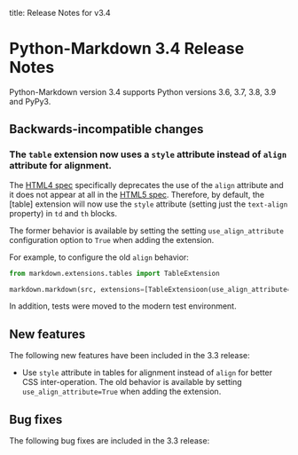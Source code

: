 title: Release Notes for v3.4

# Python-Markdown 3.4 Release Notes

Python-Markdown version 3.4 supports Python versions 3.6, 3.7, 3.8, 3.9 and PyPy3.

## Backwards-incompatible changes

### The `table` extension now uses a `style` attribute instead of `align` attribute for alignment.

The [HTML4 spec][spec4] specifically
deprecates the use of the `align` attribute and it does not appear at all in the 
[HTML5 spec][spec5]. Therefore, by default, the [table] extension will now use the `style`
attribute (setting just the `text-align` property) in `td` and `th` blocks.

The former behavior is available by setting the setting `use_align_attribute` configuration
option to `True` when adding the extension.

For example, to configure the old `align` behavior:

```python
from markdown.extensions.tables import TableExtension

markdown.markdown(src, extensions=[TableExtensioon(use_align_attribute=True)])
```

In addition, tests were moved to the modern test environment.

## New features

The following new features have been included in the 3.3 release:

* Use `style` attribute in tables for alignment instead of `align` for better CSS
  inter-operation. The old behavior is available by setting `use_align_attribute=True` when
  adding the extension.

## Bug fixes

The following bug fixes are included in the 3.3 release:

[spec4]: https://www.w3.org/TR/html4/present/graphics.html#h-15.1.2
[spec5]: https://www.w3.org/TR/html53/tabular-data.html#attributes-common-to-td-and-th-elements
